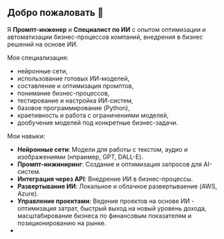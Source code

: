 ## Добро пожаловать 👋

Я **Промпт-инженер** и **Специалист по ИИ** с опытом оптимизации и автоматизации бизнес-процессов компаний, внедрения в бизнес решений на основе ИИ.

Моя специализация:
- нейронные сети,
- использование готовых ИИ-моделей,
- составление и оптимизация промптов,
- понимание бизнес-процессов,
- тестирование и настройка ИИ-систем,
- базовое программирование (Python),
- краетивность и работа с ограничениями моделей,
- дообучение моделей под конкретные бизнес-задачи.

Мои навыки:
- **Нейронные сети**: Модели для работы с текстом, аудио и изображениями (нпраимер, GPT, DALL-E).
- **Промпт-инжиниринг**: Создание и оптимизация запросов для AI-систем.
- **Интеграция через API**: Внедрение ИИ в бизнес-процессы.
- **Развертывание ИИ**: Локальное и облачное развертываение (AWS, Azure).
- **Управление проектами**: Ведение проектов на основе ИИ - оптимизация затрат, быстрый выход на новый уровень дохода, масштабирование бизнеса по финансовым показателям и позиционированию на рынке.
- 
